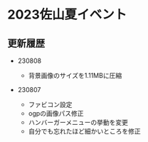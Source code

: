 # 2023佐山夏イベント

## 更新履歴
- 230808
  - 背景画像のサイズを1.11MBに圧縮

- 230807
  - ファビコン設定
  - ogpの画像パス修正
  - ハンバーガーメニューの挙動を変更
  - 自分でも忘れたほど細かいところを修正
